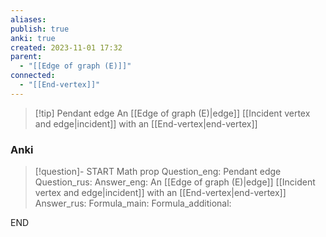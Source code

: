 ```yaml
---
aliases: 
publish: true
anki: true
created: 2023-11-01 17:32
parent:
  - "[[Edge of graph (E)]]"
connected:
  - "[[End-vertex]]"
---
```

> [!tip] Pendant edge
> An [[Edge of graph (E)|edge]] [[Incident vertex and edge|incident]] with an [[End-vertex|end-vertex]]

### Anki
> [!question]-
START
Math prop
Question_eng: Pendant edge
Question_rus: 
Answer_eng: An [[Edge of graph (E)|edge]] [[Incident vertex and edge|incident]] with an [[End-vertex|end-vertex]]
Answer_rus: 
Formula_main: 
Formula_additional:
<!--ID: 1699165371489-->
END












